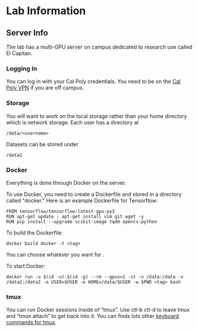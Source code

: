 # Lab Information #

## Server Info ##

The lab has a multi-GPU server on campus dedicated to research use called El Capitan.

### Logging In ###

You can log in with your Cal Poly credentials.  You need to be on the [Cal Poly VPN](https://cpvpn.calpoly.edu) if you are off campus.

### Storage ###

You will want to work on the local storage rather than your home directory which is network storage.  Each user has a directory at

    /data/<username>
  
Datasets can be stored under
  
    /data2

### Docker ###

Everything is done through Docker on the server.
      

To use Docker, you need to create a Dockerfile and stored in a directory called "docker."  Here is an example Dockerfile for Tensorflow:
      
    FROM tensorflow/tensorflow:latest-gpu-py3
    RUN apt-get update ; apt-get install vim git wget -y
    RUN pip install --upgrade scikit-image tqdm opencv-python

To build the Dockerfile:
      
    docker build docker -t <tag>

You can choose whatever you want for <tag>.
      
To start Docker:
      
    docker run -u $(id -u):$(id -g) --rm --gpus=1 -it -v /data:/data -v /data2:/data2 -e USER=$USER -e HOME=/data/$USER -w $PWD <tag> bash

### tmux ###
      
You can run Docker sessions inside of “tmux”.  Use ctl-b ctl-d to leave tmux and “tmux attach” to get back into it.  You can finds lots other [keyboard commands for tmux](https://gist.github.com/MohamedAlaa/2961058).
